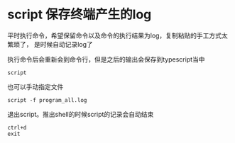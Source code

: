 script 保存终端产生的log
===============
平时执行命令，希望保留命令以及命令的执行结果为log，复制粘贴的手工方式太繁琐了， 是时候自动记录log了


执行命令后会重新会到命令行，但是之后的输出会保存到typescript当中
```
script
```
也可以手动指定文件
```
script -f program_all.log
```
退出script。推出shell的时候script的记录会自动结束
```
ctrl+d
exit
```
